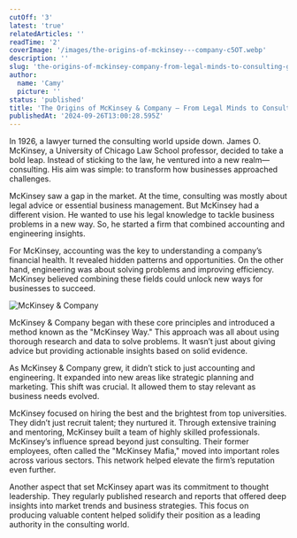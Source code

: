 ```yaml
---
cutOff: '3'
latest: 'true'
relatedArticles: ''
readTime: '2'
coverImage: '/images/the-origins-of-mckinsey---company-c5OT.webp'
description: ''
slug: 'the-origins-of-mckinsey-company-from-legal-minds-to-consulting-giants'
author:
  name: 'Camy'
  picture: ''
status: 'published'
title: 'The Origins of McKinsey & Company – From Legal Minds to Consulting Giants '
publishedAt: '2024-09-26T13:00:28.595Z'
---
```


In 1926, a lawyer turned the consulting world upside down. James O. McKinsey, a University of Chicago Law School professor, decided to take a bold leap. Instead of sticking to the law, he ventured into a new realm—consulting. His aim was simple: to transform how businesses approached challenges.

McKinsey saw a gap in the market. At the time, consulting was mostly about legal advice or essential business management. But McKinsey had a different vision. He wanted to use his legal knowledge to tackle business problems in a new way. So, he started a firm that combined accounting and engineering insights.

For McKinsey, accounting was the key to understanding a company’s financial health. It revealed hidden patterns and opportunities. On the other hand, engineering was about solving problems and improving efficiency. McKinsey believed combining these fields could unlock new ways for businesses to succeed.

![McKinsey & Company](/images/the-origins-of-mckinsey---company-EzNj.webp)

McKinsey & Company began with these core principles and introduced a method known as the "McKinsey Way." This approach was all about using thorough research and data to solve problems. It wasn’t just about giving advice but providing actionable insights based on solid evidence.

As McKinsey & Company grew, it didn’t stick to just accounting and engineering. It expanded into new areas like strategic planning and marketing. This shift was crucial. It allowed them to stay relevant as business needs evolved. 

McKinsey focused on hiring the best and the brightest from top universities. They didn’t just recruit talent; they nurtured it. Through extensive training and mentoring, McKinsey built a team of highly skilled professionals. McKinsey’s influence spread beyond just consulting. Their former employees, often called the "McKinsey Mafia," moved into important roles across various sectors. This network helped elevate the firm’s reputation even further.

Another aspect that set McKinsey apart was its commitment to thought leadership. They regularly published research and reports that offered deep insights into market trends and business strategies. This focus on producing valuable content helped solidify their position as a leading authority in the consulting world.